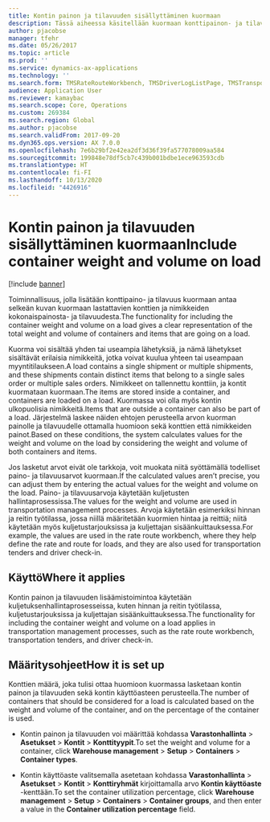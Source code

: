 ```yaml
---
title: Kontin painon ja tilavuuden sisällyttäminen kuormaan
description: Tässä aiheessa käsitellään kuormaan konttipainon- ja tilavuuden lisäämistoiminnon määrittämistä ja käyttöä.
author: pjacobse
manager: tfehr
ms.date: 05/26/2017
ms.topic: article
ms.prod: ''
ms.service: dynamics-ax-applications
ms.technology: ''
ms.search.form: TMSRateRouteWorkbench, TMSDriverLogListPage, TMSTransportationTender
audience: Application User
ms.reviewer: kamaybac
ms.search.scope: Core, Operations
ms.custom: 269384
ms.search.region: Global
ms.author: pjacobse
ms.search.validFrom: 2017-09-20
ms.dyn365.ops.version: AX 7.0.0
ms.openlocfilehash: 7e6b29bf2e42ea2df3d36f39fa577078009aa584
ms.sourcegitcommit: 199848e78df5cb7c439b001bdbe1ece963593cdb
ms.translationtype: HT
ms.contentlocale: fi-FI
ms.lasthandoff: 10/13/2020
ms.locfileid: "4426916"
---
```

# <a name="include-container-weight-and-volume-on-load"></a><span data-ttu-id="88ca6-103">Kontin painon ja tilavuuden sisällyttäminen kuormaan</span><span class="sxs-lookup"><span data-stu-id="88ca6-103">Include container weight and volume on load</span></span>

[!include [banner](../includes/banner.md)]

<span data-ttu-id="88ca6-104">Toiminnallisuus, jolla lisätään konttipaino- ja tilavuus kuormaan antaa selkeän kuvan kuormaan lastattavien konttien ja nimikkeiden kokonaispainosta- ja tilavuudesta.</span><span class="sxs-lookup"><span data-stu-id="88ca6-104">The functionality for including the container weight and volume on a load gives a clear representation of the total weight and volume of containers and items that are going on a load.</span></span>

<span data-ttu-id="88ca6-105">Kuorma voi sisältää yhden tai useampia lähetyksiä, ja nämä lähetykset sisältävät erilaisia nimikkeitä, jotka voivat kuulua yhteen tai useampaan myyntitilaukseen.</span><span class="sxs-lookup"><span data-stu-id="88ca6-105">A load contains a single shipment or multiple shipments, and these shipments contain distinct items that belong to a single sales order or multiple sales orders.</span></span> <span data-ttu-id="88ca6-106">Nimikkeet on tallennettu konttiin, ja kontit kuormataan kuormaan.</span><span class="sxs-lookup"><span data-stu-id="88ca6-106">The items are stored inside a container, and containers are loaded on a load.</span></span> <span data-ttu-id="88ca6-107">Kuormassa voi olla myös kontin ulkopuolisia nimikkeitä.</span><span class="sxs-lookup"><span data-stu-id="88ca6-107">Items that are outside a container can also be part of a load.</span></span> <span data-ttu-id="88ca6-108">Järjestelmä laskee näiden ehtojen perusteella arvon kuorman painolle ja tilavuudelle ottamalla huomioon sekä konttien että nimikkeiden painot.</span><span class="sxs-lookup"><span data-stu-id="88ca6-108">Based on these conditions, the system calculates values for the weight and volume on the load by considering the weight and volume of both containers and items.</span></span>

<span data-ttu-id="88ca6-109">Jos lasketut arvot eivät ole tarkkoja, voit muokata niitä syöttämällä todelliset paino- ja tilavuusarvot kuormaan.</span><span class="sxs-lookup"><span data-stu-id="88ca6-109">If the calculated values aren’t precise, you can adjust them by entering the actual values for the weight and volume on the load.</span></span> <span data-ttu-id="88ca6-110">Paino- ja tilavuusarvoja käytetään kuljetusten hallintaprosessissa.</span><span class="sxs-lookup"><span data-stu-id="88ca6-110">The values for the weight and volume are used in transportation management processes.</span></span> <span data-ttu-id="88ca6-111">Arvoja käytetään esimerkiksi hinnan ja reitin työtilassa, jossa niillä määritetään kuormien hintaa ja reittiä; niitä käytetään myös kuljetustarjouksissa ja kuljettajan sisäänkuittauksessa.</span><span class="sxs-lookup"><span data-stu-id="88ca6-111">For example, the values are used in the rate route workbench, where they help define the rate and route for loads, and they are also used for transportation tenders and driver check-in.</span></span>

## <a name="where-it-applies"></a><span data-ttu-id="88ca6-112">Käyttö</span><span class="sxs-lookup"><span data-stu-id="88ca6-112">Where it applies</span></span>

<span data-ttu-id="88ca6-113">Kontin painon ja tilavuuden lisäämistoimintoa käytetään kuljetuksenhallintaprosesseissa, kuten hinnan ja reitin työtilassa, kuljetustarjouksissa ja kuljettajan sisäänkuittauksessa.</span><span class="sxs-lookup"><span data-stu-id="88ca6-113">The functionality for including the container weight and volume on a load applies in transportation management processes, such as the rate route workbench, transportation tenders, and driver check-in.</span></span>

## <a name="how-it-is-set-up"></a><span data-ttu-id="88ca6-114">Määritysohjeet</span><span class="sxs-lookup"><span data-stu-id="88ca6-114">How it is set up</span></span>

<span data-ttu-id="88ca6-115">Konttien määrä, joka tulisi ottaa huomioon kuormassa lasketaan kontin painon ja tilavuuden sekä kontin käyttöasteen perusteella.</span><span class="sxs-lookup"><span data-stu-id="88ca6-115">The number of containers that should be considered for a load is calculated based on the weight and volume of the container, and on the percentage of the container is used.</span></span>

-   <span data-ttu-id="88ca6-116">Kontin painon ja tilavuuden voi määrittää kohdassa **Varastonhallinta** \> **Asetukset** \> **Kontit** \> **Konttityypit**.</span><span class="sxs-lookup"><span data-stu-id="88ca6-116">To set the weight and volume for a container, click **Warehouse management** \> **Setup** \> **Containers** \> **Container types**.</span></span>

-   <span data-ttu-id="88ca6-117">Kontin käyttöaste valitsemalla asetetaan kohdassa **Varastonhallinta** \> **Asetukset** \> **Kontit** \> **Konttiryhmät** kirjoittamalla arvo **Kontin käyttöaste** -kenttään.</span><span class="sxs-lookup"><span data-stu-id="88ca6-117">To set the container utilization percentage, click **Warehouse management** \> **Setup** \> **Containers** \> **Container groups**, and then enter a value in the **Container utilization percentage** field.</span></span>
